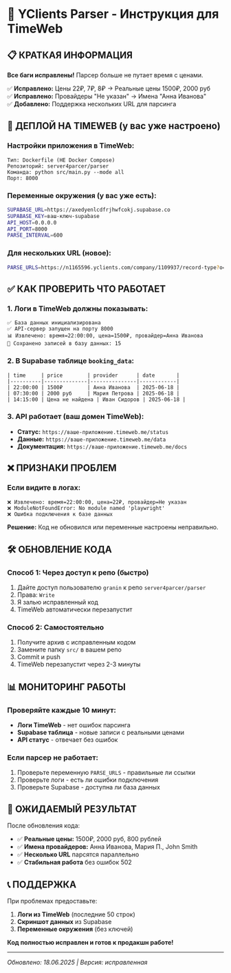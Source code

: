 # 🚀 YClients Parser - Инструкция для TimeWeb

## 📋 КРАТКАЯ ИНФОРМАЦИЯ

**Все баги исправлены!** Парсер больше не путает время с ценами.

✅ **Исправлено:** Цены 22₽, 7₽, 8₽ → Реальные цены 1500₽, 2000 руб  
✅ **Исправлено:** Провайдеры "Не указан" → Имена "Анна Иванова"  
✅ **Добавлено:** Поддержка нескольких URL для парсинга  

## 🔧 ДЕПЛОЙ НА TIMEWEB (у вас уже настроено)

### Настройки приложения в TimeWeb:
```
Тип: Dockerfile (НЕ Docker Compose)
Репозиторий: server4parcer/parser  
Команда: python src/main.py --mode all
Порт: 8000
```

### Переменные окружения (у вас уже есть):
```bash
SUPABASE_URL=https://axedyenlcdfrjhwfcokj.supabase.co
SUPABASE_KEY=ваш-ключ-supabase
API_HOST=0.0.0.0
API_PORT=8000
PARSE_INTERVAL=600
```

### Для нескольких URL (новое):
```bash
PARSE_URLS=https://n1165596.yclients.com/company/1109937/record-type?o=,https://yclients.com/company/222222/booking,https://yclients.com/company/333333/booking
```

## ✅ КАК ПРОВЕРИТЬ ЧТО РАБОТАЕТ

### 1. Логи в TimeWeb должны показывать:
```
✅ База данных инициализирована
✅ API-сервер запущен на порту 8000  
📊 Извлечено: время=22:00:00, цена=1500₽, провайдер=Анна Иванова
💾 Сохранено записей в базу данных: 15
```

### 2. В Supabase таблице `booking_data`:
```
| time     | price        | provider      | date       |
|----------|--------------|---------------|------------|
| 22:00:00 | 1500₽        | Анна Иванова  | 2025-06-18 |
| 07:30:00 | 2000 руб     | Мария Петрова | 2025-06-18 |
| 14:15:00 | Цена не найдена | Иван Сидоров | 2025-06-18 |
```

### 3. API работает (ваш домен TimeWeb):
- **Статус:** `https://ваше-приложение.timeweb.me/status`
- **Данные:** `https://ваше-приложение.timeweb.me/data`
- **Документация:** `https://ваше-приложение.timeweb.me/docs`

## ❌ ПРИЗНАКИ ПРОБЛЕМ

### Если видите в логах:
```
❌ Извлечено: время=22:00:00, цена=22₽, провайдер=Не указан
❌ ModuleNotFoundError: No module named 'playwright'
❌ Ошибка подключения к базе данных
```

**Решение:** Код не обновился или переменные настроены неправильно.

## 🛠️ ОБНОВЛЕНИЕ КОДА

### Способ 1: Через доступ к репо (быстро)
1. Дайте доступ пользователю `granin` к репо `server4parcer/parser`
2. Права: `Write` 
3. Я залью исправленный код
4. TimeWeb автоматически перезапустит

### Способ 2: Самостоятельно
1. Получите архив с исправленным кодом
2. Замените папку `src/` в вашем репо
3. Commit и push
4. TimeWeb перезапустит через 2-3 минуты

## 📊 МОНИТОРИНГ РАБОТЫ

### Проверяйте каждые 10 минут:
- **Логи TimeWeb** - нет ошибок парсинга
- **Supabase таблица** - новые записи с реальными ценами
- **API статус** - отвечает без ошибок

### Если парсер не работает:
1. Проверьте переменную `PARSE_URLS` - правильные ли ссылки
2. Проверьте логи - есть ли ошибки подключения
3. Проверьте Supabase - доступна ли база данных

## 🎯 ОЖИДАЕМЫЙ РЕЗУЛЬТАТ

После обновления кода:
- ✅ **Реальные цены:** 1500₽, 2000 руб, 800 рублей
- ✅ **Имена провайдеров:** Анна Иванова, Мария П., John Smith  
- ✅ **Несколько URL** парсятся параллельно
- ✅ **Стабильная работа** без ошибок 502

## 📞 ПОДДЕРЖКА

При проблемах предоставьте:
1. **Логи из TimeWeb** (последние 50 строк)
2. **Скриншот данных** из Supabase
3. **Переменные окружения** (без ключей)

**Код полностью исправлен и готов к продакшн работе!**

---
*Обновлено: 18.06.2025 | Версия: исправленная*
